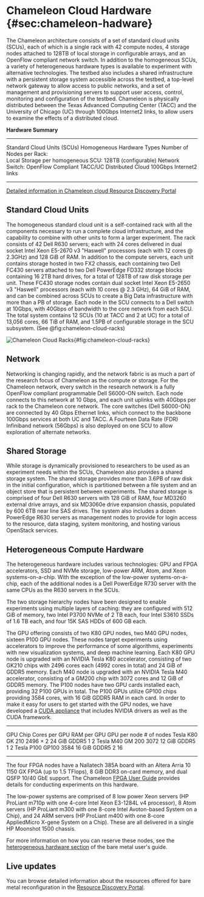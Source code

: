 # Chameleon Cloud Hardware {#sec:chameleon-hadware}

The Chameleon architecture consists of a set of standard cloud units
(SCUs), each of which is a single rack with 42 compute nodes, 4 storage
nodes attached to 128TB of local storage in configurable arrays, and an
OpenFlow compliant network switch. In addition to the homogeneous SCUs,
a variety of heterogeneous hardware types is available to experiment
with alternative technologies. The testbed also includes a shared
infrastructure with a persistent storage system accessible across the
testbed, a top-level network gateway to allow access to public networks,
and a set of management and provisioning servers to support user access,
control, monitoring and configuration of the testbed. Chameleon is
physically distributed between the Texas Advanced Computing Center
(TACC) and the University of Chicago (UC) through 100Gbps Internet2
links, to allow users to examine the effects of a distributed cloud.

**Hardware Summary**

  ------------------------------------ ----------------------------
  Standard Cloud Units (SCUs)          Homogeneous Hardware Types
  Number of Nodes per Rack:            
  Local Storage per homogeneous SCU:   128TB (configurable)
  Network Switch:                      OpenFlow Compliant
  TACC/UC Distributed Cloud            100Gbps Internet2 links
  ------------------------------------ ----------------------------

[Detailed information in Chameleon cloud Resource Discovery
Portal](https://www.chameleoncloud.org/user/discovery/)

## Standard Cloud Units

The homogeneous standard cloud unit is a self-contained rack with all
the components necessary to run a complete cloud infrastructure, and the
capability to combine with other units to form a larger experiment. The
rack consists of 42 Dell R630 servers; each with 24 cores delivered in
dual socket Intel Xeon E5-2670 v3 "Haswell" processors (each with 12
cores @ 2.3GHz) and 128 GiB of RAM. In addition to the compute servers,
each unit contains storage hosted in two FX2 chassis, each containing
two Dell FC430 servers attached to two Dell PowerEdge FD332 storage
blocks containing 16 2TB hard drives, for a total of 128TB of raw disk
storage per unit. These FC430 storage nodes contain dual socket Intel
Xeon E5-2650 v3 "Haswell" processors (each with 10 cores @ 2.3 GHz), 64
GiB of RAM, and can be combined across SCUs to create a Big Data
infrastructure with more than a PB of storage. Each node in the SCU
connects to a Dell switch at 10Gbps, with 40Gbps of bandwidth to the
core network from each SCU. The total system contains 12 SCUs (10 at
TACC and 2 at UC) for a total of 13,056 cores, 66 TiB of RAM, and 1.5PB
of configurable storage in the SCU subsystem. (See @fig:chameleon-cloud-racks)

![Chameleon Cloud Racks](images/Chameleon2.jpeg){#fig:chameleon-cloud-racks}

## Network

Networking is changing rapidly, and the network fabric is as much a part
of the research focus of Chameleon as the compute or storage. For the
Chameleon network, every switch in the research network is a fully
OpenFlow compliant programmable Dell S6000-ON switch. Each node connects
to this network at 10 Gbps, and each unit uplinks with 40Gbps per rack
to the Chameleon core network. The core switches (Dell S6000-ON) are
connected by 40 Gbps Ethernet links, which connect to the backbone
100Gbps services at both UC and TACC. A Fourteen Data Rate (FDR)
Infiniband network (56Gbps) is also deployed on one SCU to allow
exploration of alternate networks.

## Shared Storage

While storage is dynamically provisioned to researchers to be used as an
experiment needs within the SCUs, Chameleon also provides a shared
storage system. The shared storage provides more than 3.6PB of raw disk
in the initial configuration, which is partitioned between a file system
and an object store that is persistent between experiments. The shared
storage is comprised of four Dell R630 servers with 128 GiB of RAM, four
MD3260 external drive arrays, and six MD3060e drive expansion chassis,
populated by 600 6TB near line SAS drives. The system also includes a
dozen PowerEdge R630 servers as management nodes to provide for login
access to the resource, data staging, system monitoring, and hosting
various OpenStack services.

## Heterogeneous Compute Hardware

The heterogeneous hardware includes various technologies: GPU and FPGA
accelerators, SSD and NVMe storage, low-power ARM, Atom, and Xeon
systems-on-a-chip. With the exception of the low-power
systems-on-a-chip, each of the additional nodes is a Dell PowerEdge R730
server with the same CPUs as the R630 servers in the SCUs.

The two storage hierarchy nodes have been designed to enable experiments
using multiple layers of caching: they are configured with 512 GiB of
memory, two Intel P3700 NVMe of 2 TB each, four Intel S3610 SSDs of 1.6
TB each, and four 15K SAS HDDs of 600 GB each.

The GPU offering consists of two K80 GPU nodes, two M40 GPU nodes,
sixteen P100 GPU nodes. These nodes target experiments using
accelerators to improve the performance of some algorithms, experiments
with new visualization systems, and deep machine learning. Each K80 GPU
node is upgraded with an NVIDIA Tesla K80 accelerator, consisting of two
GK210 chips with 2496 cores each (4992 cores in total) and 24 GiB of
GDDR5 memory. Each M40 node is upgraded with an NVIDIA Tesla M40
accelerator, consisting of a GM200 chip with 3072 cores and 12 GiB of
GDDR5 memory. The P100 nodes have two GPU cards installed each,
providing 32 P100 GPUs in total. The P100 GPUs utilize GP100 chips
providing 3584 cores, with 16 GiB GDDR5 RAM in each card. In order to
make it easy for users to get started with the GPU nodes, we have
developed a [CUDA
appliance](https://www.chameleoncloud.org/appliances/21/) that includes
NVIDIA drivers as well as the CUDA framework.

  ------------ -------- ----------------- -------------- -------------- -------------
  GPU          Chip     Cores per GPU     RAM per GPU    GPU per node   \# of nodes
  Tesla K80    GK 210   2496 $\times$ 2   24 GiB GDDR5   1              2
  Tesla M40    GM 200   3072              12 GiB GDDR5   1              2
  Tesla P100   GP100    3584              16 GiB GDDR5   2              16
  ------------ -------- ----------------- -------------- -------------- -------------

The four FPGA nodes have a Nallatech 385A board with an Altera Arria 10
1150 GX FPGA (up to 1.5 TFlops), 8 GiB DDR3 on-card memory, and dual
QSFP 10/40 GbE support. The Chameleon [FPGA User
Guide](https://www.chameleoncloud.org/docs/bare-metal-user-guide/fpga/) provides
details for conducting experiments on this hardware.

The low-power systems are comprised of 8 low power Xeon servers (HP
ProLiant m710p with one 4-core Intel Xeon E3-1284L v4 processor), 8 Atom
servers (HP ProLiant m300 with one 8-core Intel Avoton-based System on a
Chip), and 24 ARM servers (HP ProLiant m400 with one 8-core AppliedMicro
X-gene System on a Chip). These are all delivered in a single HP
Moonshot 1500 chassis.

For more information on how you can reserve these nodes, see the
[heterogeneous hardware
section](https://www.chameleoncloud.org/docs/bare-metal-user-guide/#heterogeneous_hardware)
of the bare metal user's guide.

## Live updates

You can browse detailed information about the resources offered for bare
metal reconfiguration in the [Resource Discovery
Portal](https://www.chameleoncloud.org/user/discovery/).
